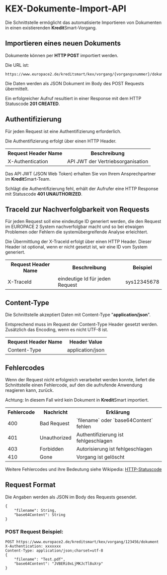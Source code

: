 # KEX-Dokumente-Import-API 

Die Schnittstelle ermöglicht das automatisierte Importieren von Dokumenten in 
einen existierenden  **Kredit**Smart-Vorgang.

## Importieren eines neuen Dokuments

Dokumente können per **HTTP POST** importiert werden.

Die URL ist:

    https://www.europace2.de/kreditsmart/kex/vorgang/{vorgangsnummer}/dokument
    
Die Daten werden als JSON Dokument im Body des POST Requests übermittelt.

Ein erfolgreicher Aufruf resultiert in einer Response mit dem HTTP Statuscode **201 CREATED**.

## Authentifizierung

Für jeden Request ist eine Authentifizierung erforderlich.

Die Authentifizierung erfolgt über einen HTTP Header.

<table>
<tr>
<th>
Request Header Name</th><th>Beschreibung</th>
</tr>
<tr>
<td>X-Authentication</td><td>	API JWT der Vertriebsorganisation</td>
</tr>
</table>


Das API JWT (JSON Web Token) erhalten Sie von Ihrem Ansprechpartner im **Kredit**Smart-Team. 

Schlägt die Authentifizierung fehl, erhält der Aufrufer eine HTTP Response mit Statuscode **401 UNAUTHORIZED**.

## TraceId zur Nachverfolgbarkeit von Requests

Für jeden Request soll eine eindeutige ID generiert werden, die den Request im EUROPACE 2 System nachverfolgbar macht und so bei etwaigen Problemen oder Fehlern die systemübergreifende Analyse erleichtert.

Die Übermittlung der X-TraceId erfolgt über einen HTTP Header. Dieser Header ist optional,
wenn er nicht gesetzt ist, wir eine ID vom System generiert.  

<table>
<tr>
<th>Request Header Name</th><th>Beschreibung</th><th>Beispiel</th>
<tr>
<td>X-TraceId</td>
<td>eindeutige Id für jeden Request</td>
<td>sys12345678</td>
</tr>
</table>

## Content-Type

Die Schnittstelle akzeptiert Daten mit Content-Type "**application/json**".

Entsprechend muss im Request der Content-Type Header gesetzt werden. Zusätzlich das Encoding, wenn es nicht UTF-8 ist.

<table>
<tr>
<th>
Request Header Name</th><th>Header Value</th>
</tr>
<tr>
<td>Content-Type</td><td>	application/json</td>
</tr>
</table>

## Fehlercodes

Wenn der Request nicht erfolgreich verarbeitet werden konnte, liefert die Schnittstelle einen Fehlercode, auf den die aufrufende Anwendung reagieren kann, zurück.

Achtung: In diesem Fall wird kein Dokument in **Kredit**Smart importiert.

<table>
<tr><th>Fehlercode</th><th>Nachricht</th><th>	Erklärung</th></tr>
<tr><td>400</td><td>Bad Request</td><td>`filename` oder `base64Content` fehlen</td></tr>
<tr><td>401</td><td>Unauthorized</td><td>Authentifizierung ist fehlgeschlagen</td></tr>
<tr><td>403</td><td>Forbidden</td><td>Autorisierung ist fehlgeschlagen</td></tr>
<tr><td>410</td><td>Gone</td><td>Vorgang ist gelöscht</td></tr>
</table>

Weitere Fehlercodes und ihre Bedeutung siehe Wikipedia: [HTTP-Statuscode](https://de.wikipedia.org/wiki/HTTP-Statuscode)

## Request Format

Die Angaben werden als JSON im Body des Requests gesendet.

	{
		"filename": String,
		"base64Content": String
	}

### POST Request Beispiel:

	POST https://www.europace2.de/kreditsmart/kex/vorgang/123456/dokument
	X-Authentication: xxxxxxx
	Content-Type: application/json;charset=utf-8
	{
		"filename": "Test.pdf",
		"base64Content": "JVBERi0xLjMKJcTl8uXrp"
	}
